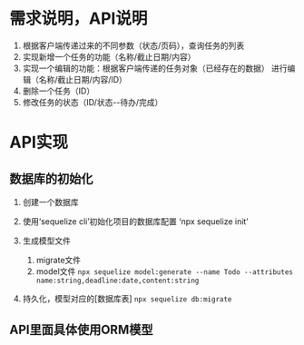 # 需求说明，API说明

1. 根据客户端传递过来的不同参数（状态/页码），查询任务的列表
2. 实现新增一个任务的功能（名称/截止日期/内容）
3. 实现一个编辑的功能：根据客户端传递的任务对象（已经存在的数据）   进行编辑（名称/截止日期/内容/ID）
4. 删除一个任务（ID）
5. 修改任务的状态（ID/状态--待办/完成）

# API实现

## 数据库的初始化
1. 创建一个数据库
2. 使用‘sequelize cli’初始化项目的数据库配置
    ‘npx sequelize init’
3. 生成模型文件
    1. migrate文件
    2. model文件
    ` npx sequelize model:generate --name Todo --attributes name:string,deadline:date,content:string `

4. 持久化，模型对应的[数据库表]
    `npx sequelize db:migrate`

## API里面具体使用ORM模型
